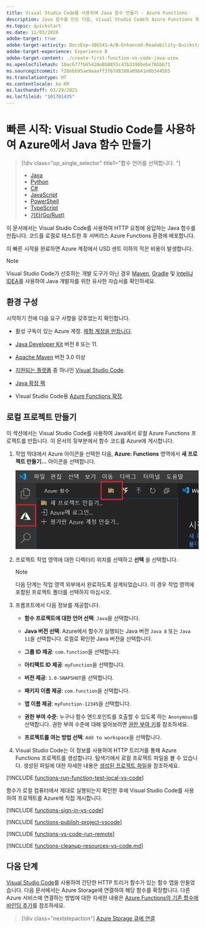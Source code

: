 ```yaml
---
title: Visual Studio Code를 사용하여 Java 함수 만들기 - Azure Functions
description: Java 함수를 만든 다음, Visual Studio Code의 Azure Functions 확장을 사용하여 Azure Functions의 서버리스 호스팅에 로컬 프로젝트를 게시하는 방법을 알아봅니다.
ms.topic: quickstart
ms.date: 11/03/2020
adobe-target: true
adobe-target-activity: DocsExp–386541–A/B–Enhanced-Readability-Quickstarts–2.19.2021
adobe-target-experience: Experience B
adobe-target-content: ./create-first-function-vs-code-java-uiex
ms.openlocfilehash: 10ac677fb65428e8b8855c43b319bbebe7bbbb71
ms.sourcegitcommit: f28ebb95ae9aaaff3f87d8388a09b41e0b3445b5
ms.translationtype: HT
ms.contentlocale: ko-KR
ms.lasthandoff: 03/29/2021
ms.locfileid: "101701435"
---
```

# <a name="quickstart-create-a-java-function-in-azure-using-visual-studio-code"></a>빠른 시작: Visual Studio Code를 사용하여 Azure에서 Java 함수 만들기

> [!div class="op_single_selector" title1="함수 언어를 선택합니다. "]
> - [Java](create-first-function-vs-code-java.md)
> - [Python](create-first-function-vs-code-python.md)
> - [C#](create-first-function-vs-code-csharp.md)
> - [JavaScript](create-first-function-vs-code-node.md)
> - [PowerShell](create-first-function-vs-code-powershell.md)
> - [TypeScript](create-first-function-vs-code-typescript.md)
> - [기타(Go/Rust)](create-first-function-vs-code-other.md)

이 문서에서는 Visual Studio Code를 사용하여 HTTP 요청에 응답하는 Java 함수를 만듭니다. 코드를 로컬로 테스트한 후 서버리스 Azure Functions 환경에 배포합니다.

이 빠른 시작을 완료하면 Azure 계정에서 USD 센트 이하의 작은 비용이 발생합니다.

> [!NOTE]
> Visual Studio Code가 선호하는 개발 도구가 아닌 경우 [Maven](create-first-function-cli-java.md), [Gradle](./functions-create-first-java-gradle.md) 및 [IntelliJ IDEA](/azure/developer/java/toolkit-for-intellij/quickstart-functions)를 사용하여 Java 개발자를 위한 유사한 자습서를 확인하세요.

## <a name="configure-your-environment"></a>환경 구성

시작하기 전에 다음 요구 사항을 갖추었는지 확인합니다.

+ 활성 구독이 있는 Azure 계정. [체험 계정을 만듭니다](https://azure.microsoft.com/free/?ref=microsoft.com&utm_source=microsoft.com&utm_medium=docs&utm_campaign=visualstudio).

+ [Java Developer Kit](/azure/developer/java/fundamentals/java-jdk-long-term-support) 버전 8 또는 11.

+ [Apache Maven](https://maven.apache.org) 버전 3.0 이상

+ [지원되는 플랫폼](https://code.visualstudio.com/docs/supporting/requirements#_platforms) 중 하나인 [Visual Studio Code](https://code.visualstudio.com/).

+ [Java 확장 팩](https://marketplace.visualstudio.com/items?itemName=vscjava.vscode-java-pack)  

+ Visual Studio Code용 [Azure Functions 확장](https://marketplace.visualstudio.com/items?itemName=ms-azuretools.vscode-azurefunctions). 

## <a name="create-your-local-project"></a><a name="create-an-azure-functions-project"></a>로컬 프로젝트 만들기

이 섹션에서는 Visual Studio Code를 사용하여 Java에서 로컬 Azure Functions 프로젝트를 만듭니다. 이 문서의 뒷부분에서 함수 코드를 Azure에 게시합니다. 

1. 작업 막대에서 Azure 아이콘을 선택한 다음, **Azure: Functions** 영역에서 **새 프로젝트 만들기...** 아이콘을 선택합니다.

    ![새 프로젝트 만들기 선택](./media/functions-create-first-function-vs-code/create-new-project.png)

1. 프로젝트 작업 영역에 대한 디렉터리 위치를 선택하고 **선택** 을 선택합니다.

    > [!NOTE]
    > 다음 단계는 작업 영역 외부에서 완료하도록 설계되었습니다. 이 경우 작업 영역에 포함된 프로젝트 폴더를 선택하지 마십시오.

1. 프롬프트에서 다음 정보를 제공합니다.

    + **함수 프로젝트에 대한 언어 선택**: `Java`을 선택합니다.

    + **Java 버전 선택**: Azure에서 함수가 실행되는 Java 버전 `Java 8` 또는 `Java 11`을 선택합니다. 로컬로 확인한 Java 버전을 선택합니다.

    + **그룹 ID 제공**: `com.function`을 선택합니다.

    + **아티팩트 ID 제공**: `myFunction`을 선택합니다.

    + **버전 제공**: `1.0-SNAPSHOT`을 선택합니다.

    + **패키지 이름 제공**: `com.function`을 선택합니다.

    + **앱 이름 제공**: `myFunction-12345`을 선택합니다.

    + **권한 부여 수준**: 누구나 함수 엔드포인트를 호출할 수 있도록 하는 `Anonymous`를 선택합니다. 권한 부여 수준에 대해 알아보려면 [권한 부여 키](functions-bindings-http-webhook-trigger.md#authorization-keys)를 참조하세요.

    + **프로젝트를 여는 방법 선택**: `Add to workspace`을 선택합니다.

1. Visual Studio Code는 이 정보를 사용하여 HTTP 트리거를 통해 Azure Functions 프로젝트를 생성합니다. 탐색기에서 로컬 프로젝트 파일을 볼 수 있습니다. 생성된 파일에 대한 자세한 내용은 [생성된 프로젝트 파일](functions-develop-vs-code.md#generated-project-files)을 참조하세요. 

[!INCLUDE [functions-run-function-test-local-vs-code](../../includes/functions-run-function-test-local-vs-code.md)]

함수가 로컬 컴퓨터에서 제대로 실행되는지 확인한 후에 Visual Studio Code를 사용하여 프로젝트를 Azure에 직접 게시합니다.

[!INCLUDE [functions-sign-in-vs-code](../../includes/functions-sign-in-vs-code.md)]

[!INCLUDE [functions-publish-project-vscode](../../includes/functions-publish-project-vscode.md)]

[!INCLUDE [functions-vs-code-run-remote](../../includes/functions-vs-code-run-remote.md)]

[!INCLUDE [functions-cleanup-resources-vs-code.md](../../includes/functions-cleanup-resources-vs-code.md)]

## <a name="next-steps"></a>다음 단계

[Visual Studio Code](functions-develop-vs-code.md?tabs=java)를 사용하여 간단한 HTTP 트리거 함수가 있는 함수 앱을 만들었습니다. 다음 문서에서는 Azure Storage에 연결하여 해당 함수를 확장합니다. 다른 Azure 서비스에 연결하는 방법에 대한 자세한 내용은 [Azure Functions의 기존 함수에 바인딩 추가](add-bindings-existing-function.md?tabs=java)를 참조하세요. 

> [!div class="nextstepaction"]
> [Azure Storage 큐에 연결](functions-add-output-binding-storage-queue-vs-code.md?pivots=programming-language-java)

[Azure Functions Core Tools]: functions-run-local.md
[Azure Functions extension for Visual Studio Code]: https://marketplace.visualstudio.com/items?itemName=ms-azuretools.vscode-azurefunctions
